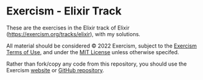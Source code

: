 # Exercism - Elixir Track

These are the exercises in the Elixir track of Elixir (https://exercism.org/tracks/elixir), with my solutions.

All material should be considered © 2022 Exercism, subject to 
the [Exercism Terms of Use](https://exercism.org/docs/using/legal/terms-of-service), and under the [MIT License](https://github.com/exercism/elixir/blob/main/LICENSE) unless otherwise specifed.

Rather than fork/copy any code from this repository, you should use the
Exercism [website](https://exercism.org/tracks/elixir) or [GitHub repository](https://github.com/exercism/elixir).
